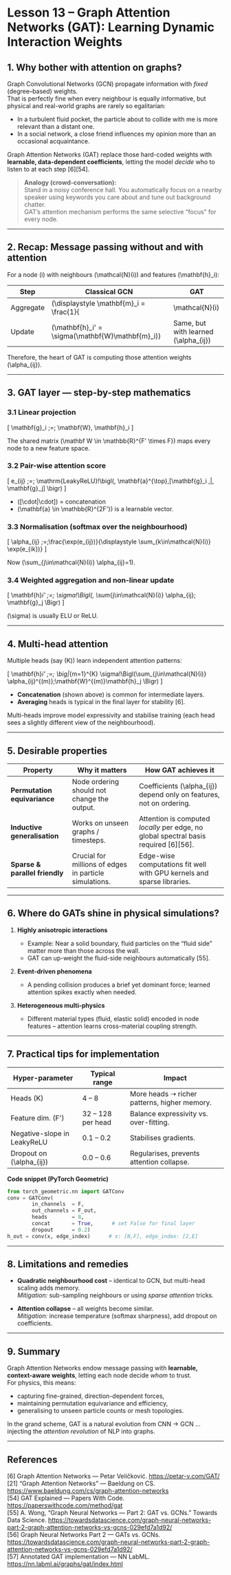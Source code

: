 # Lesson 13 – Graph Attention Networks (GAT): Learning Dynamic Interaction Weights  


## 1. Why bother with attention on graphs?  

Graph Convolutional Networks (GCN) propagate information with *fixed* (degree–based) weights.  
That is perfectly fine when every neighbour is equally informative, but physical and real-world graphs are rarely so egalitarian:

* In a turbulent fluid pocket, the particle about to collide with me is more relevant than a distant one.  
* In a social network, a close friend influences my opinion more than an occasional acquaintance.

Graph Attention Networks (GAT) replace those hard-coded weights with **learnable, data-dependent coefficients**, letting the model *decide* who to listen to at each step [6][54].

> **Analogy (crowd-conversation):**  
> Stand in a noisy conference hall. You automatically focus on a nearby speaker using keywords you care about and tune out background chatter.  
> GAT’s attention mechanism performs the same selective “focus” for every node.

---

## 2. Recap: Message passing without and with attention  

For a node \(i\) with neighbours \(\mathcal{N}(i)\) and features \(\mathbf{h}_i\):

| Step | Classical GCN | GAT |
|------|---------------|-----|
| Aggregate | \(\displaystyle \mathbf{m}_i = \frac{1}{|\mathcal{N}(i)|}\sum_{j\in\mathcal{N}(i)}\mathbf{h}_j\) | \(\displaystyle \mathbf{m}_i = \sum_{j\in\mathcal{N}(i)} \underbrace{\alpha_{ij}}_{\text{learned}}\;\mathbf{h}_j\) |
| Update | \(\mathbf{h}_i' = \sigma(\mathbf{W}\mathbf{m}_i)\) | Same, but with learned \(\alpha_{ij}\) |

Therefore, the heart of GAT is computing those attention weights \(\alpha_{ij}\).

---

## 3. GAT layer — step-by-step mathematics  

### 3.1 Linear projection  

\[
\mathbf{g}_i \;=\; \mathbf{W}\, \mathbf{h}_i
\]

The shared matrix \(\mathbf W \in \mathbb{R}^{F' \times F}\) maps every node to a new feature space.

### 3.2 Pair-wise attention score  

\[
e_{ij} \;=\; \mathrm{LeakyReLU}\!\bigl(\, \mathbf{a}^{\top}\,[\mathbf{g}_i \,\|\, \mathbf{g}_j] \bigr)
\]

* \([\cdot\|\cdot]\) = concatenation  
* \(\mathbf{a} \in \mathbb{R}^{2F'}\) is a learnable vector.

### 3.3 Normalisation (softmax over the neighbourhood)  

\[
\alpha_{ij} \;=\;\frac{\exp(e_{ij})}{\displaystyle \sum_{k\in\mathcal{N}(i)} \exp(e_{ik})}
\]

Now \(\sum_{j\in\mathcal{N}(i)} \alpha_{ij}=1\).

### 3.4 Weighted aggregation and non-linear update  

\[
\mathbf{h}_i' \;=\; \sigma\!\Bigl(\, \sum_{j\in\mathcal{N}(i)} \alpha_{ij}\; \mathbf{g}_j \Bigr)
\]

\(\sigma\) is usually ELU or ReLU.

---

## 4. Multi-head attention  

Multiple heads (say \(K\)) learn independent attention patterns:  

\[
\mathbf{h}_i' \;=\; \big\|_{m=1}^{K} 
               \sigma\!\Bigl(\sum_{j\in\mathcal{N}(i)} 
               \alpha_{ij}^{(m)}\;\mathbf{W}^{(m)}\mathbf{h}_j \Bigr)
\]

* **Concatenation** (shown above) is common for intermediate layers.  
* **Averaging** heads is typical in the final layer for stability [6].

Multi-heads improve model expressivity and stabilise training (each head sees a slightly different view of the neighbourhood).

---

## 5. Desirable properties  

| Property | Why it matters | How GAT achieves it |
|----------|----------------|---------------------|
| **Permutation equivariance** | Node ordering should not change the output. | Coefficients \(\alpha_{ij}\) depend only on features, not on ordering. |
| **Inductive generalisation** | Works on unseen graphs / timesteps. | Attention is computed *locally* per edge, no global spectral basis required [6][56]. |
| **Sparse & parallel friendly** | Crucial for millions of edges in particle simulations. | Edge-wise computations fit well with GPU kernels and sparse libraries. |

---

## 6. Where do GATs shine in physical simulations?  

1. **Highly anisotropic interactions**  
   * Example: Near a solid boundary, fluid particles on the “fluid side” matter more than those across the wall.  
   * GAT can up-weight the fluid-side neighbours automatically [55].

2. **Event-driven phenomena**  
   * A pending collision produces a brief yet dominant force; learned attention spikes exactly when needed.

3. **Heterogeneous multi-physics**  
   * Different material types (fluid, elastic solid) encoded in node features – attention learns cross-material coupling strength.

---

## 7. Practical tips for implementation  

| Hyper-parameter | Typical range | Impact |
|-----------------|---------------|--------|
| Heads \(K\) | 4 – 8 | More heads ⇢ richer patterns, higher memory. |
| Feature dim. \(F'\) | 32 – 128 per head | Balance expressivity vs. over-fitting. |
| Negative-slope in LeakyReLU | 0.1 – 0.2 | Stabilises gradients. |
| Dropout on \(\alpha_{ij}\) | 0.0 – 0.6 | Regularises, prevents attention collapse. |

**Code snippet (PyTorch Geometric)**  

```python
from torch_geometric.nn import GATConv
conv = GATConv(
        in_channels  = F,
        out_channels = F_out,
        heads        = 8,
        concat       = True,      # set False for final layer
        dropout      = 0.2)
h_out = conv(x, edge_index)      # x: [N,F], edge_index: [2,E]
```

---

## 8. Limitations and remedies  

* **Quadratic neighbourhood cost** – identical to GCN, but multi-head scaling adds memory.  
  *Mitigation:* sub-sampling neighbours or using *sparse attention* tricks.

* **Attention collapse** – all weights become similar.  
  *Mitigation:* increase temperature (softmax sharpness), add dropout on coefficients.

---

## 9. Summary  

Graph Attention Networks endow message passing with **learnable, context-aware weights**, letting each node decide *whom* to trust.  
For physics, this means:

* capturing fine-grained, direction-dependent forces,  
* maintaining permutation equivariance and efficiency,  
* generalising to unseen particle counts or mesh topologies.

In the grand scheme, GAT is a natural evolution from CNN → GCN … injecting the *attention revolution* of NLP into graphs.

---

## References  

[6] Graph Attention Networks — Petar Veličković. <https://petar-v.com/GAT/>  
[21] “Graph Attention Networks” — Baeldung on CS. <https://www.baeldung.com/cs/graph-attention-networks>  
[54] GAT Explained — Papers With Code. <https://paperswithcode.com/method/gat>  
[55] A. Wong, “Graph Neural Networks — Part 2: GAT vs. GCNs.” Towards Data Science. <https://towardsdatascience.com/graph-neural-networks-part-2-graph-attention-networks-vs-gcns-029efd7a1d92/>  
[56] Graph Neural Networks Part 2 — GATs vs. GCNs. <https://towardsdatascience.com/graph-neural-networks-part-2-graph-attention-networks-vs-gcns-029efd7a1d92/>  
[57] Annotated GAT implementation — NN LabML. <https://nn.labml.ai/graphs/gat/index.html>  
